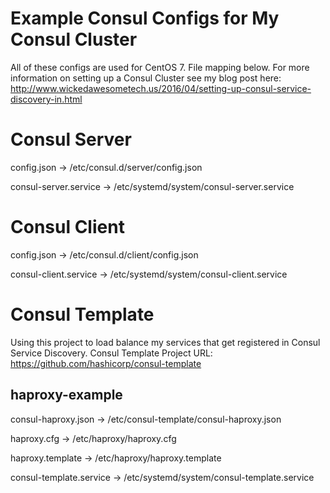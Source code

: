 # Example Consul Configs for My Consul Cluster
All of these configs are used for CentOS 7. File mapping below. For more information on setting up a Consul Cluster see my blog post here: http://www.wickedawesometech.us/2016/04/setting-up-consul-service-discovery-in.html


# Consul Server
config.json -> /etc/consul.d/server/config.json

consul-server.service -> /etc/systemd/system/consul-server.service

# Consul Client
config.json -> /etc/consul.d/client/config.json

consul-client.service -> /etc/systemd/system/consul-client.service

# Consul Template
Using this project to load balance my services that get registered in Consul Service Discovery. Consul Template Project URL: https://github.com/hashicorp/consul-template

## haproxy-example
consul-haproxy.json -> /etc/consul-template/consul-haproxy.json

haproxy.cfg -> /etc/haproxy/haproxy.cfg

haproxy.template -> /etc/haproxy/haproxy.template

consul-template.service -> /etc/systemd/system/consul-template.service
